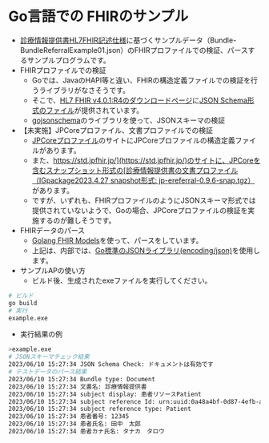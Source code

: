 # Go言語での FHIRのサンプル

- [診療情報提供書HL7FHIR記述仕様](https://std.jpfhir.jp/)に基づくサンプルデータ（Bundle-BundleReferralExample01.json）のFHIRプロファイルでの検証、パースするサンプルプログラムです。
- FHIRプロファイルでの検証
    - Goでは、JavaのHAPI等と違い、FHIRの構造定義ファイルでの検証を行うライブラリがなさそうです。
    - そこで、[HL7 FHIR v4.0.1:R4のダウンロードページ](https://hl7.org/fhir/R4/downloads.html)に[JSON Schema形式のファイル](https://hl7.org/fhir/R4/fhir.schema.json.zip)が提供されています。        
    - [gojsonschema](https://github.com/xeipuuv/gojsonschema)のライブラリを使って、JSONスキーマの検証
- 【未実施】JPCoreプロファイル、文書プロファイルでの検証
    - [JPCoreプロファイル](https://jpfhir.jp/fhir/core/)のサイトにJPCoreプロファイルの構造定義ファイルがあります。
    - また、[https://std.jpfhir.jp/](https://std.jpfhir.jp/)のサイトに、JPCoreを含むスナップショット形式の[診療情報提供書の文書プロファイル（IGpackage2023.4.27 snapshot形式: jp-ereferral-0.9.6-snap.tgz）](https://jpfhir.jp/fhir/eReferral/jp-ereferral-0.9.7-snap.tgz)があります。 
    - ですが、いずれも、FHIRプロファイルのようにJSONスキーマ形式では提供されていないようで、Goの場合、JPCoreプロファイルの検証を実施するのが難しそうです。
- FHIRデータのパース
    - [Golang FHIR Models](https://github.com/samply/golang-fhir-models)を使って、パースをしています。
    - 上記は、内部では、[Go標準のJSONライブラリ(encoding/json)](https://pkg.go.dev/encoding/json)を使用します。
- サンプルAPの使い方
    - ビルド後、生成されたexeファイルを実行してください。
```sh
# ビルド
go build
# 実行
example.exe
```

* 実行結果の例
```sh
>example.exe
# JSONスキーマチェック結果
2023/06/10 15:27:34 JSON Schema Check: ドキュメントは有効です
# テストデータのパース結果
2023/06/10 15:27:34 Bundle type: Document
2023/06/10 15:27:34 文書名: 診療情報提供書
2023/06/10 15:27:34 subject display: 患者リソースPatient
2023/06/10 15:27:34 subject reference Id: urn:uuid:0a48a4bf-0d87-4efb-aafd-d45e0842a4dd
2023/06/10 15:27:34 subject reference type: Patient
2023/06/10 15:27:34 患者番号: 12345
2023/06/10 15:27:34 患者氏名: 田中　太郎
2023/06/10 15:27:34 患者カナ氏名: タナカ　タロウ
```